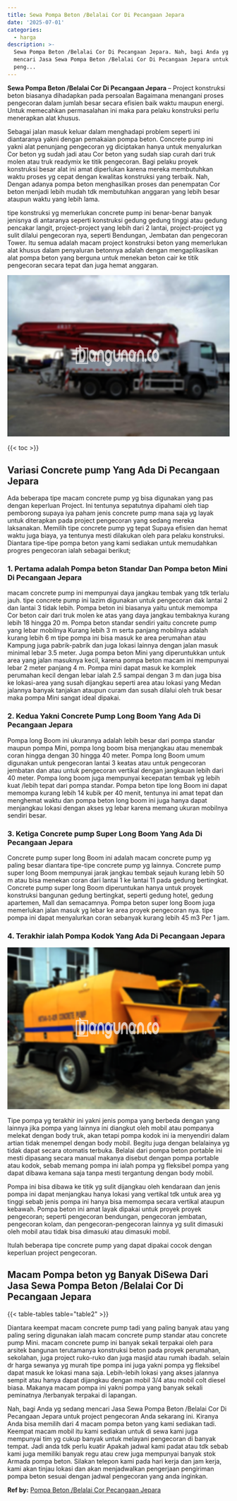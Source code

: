 ```yaml
---
title: Sewa Pompa Beton /Belalai Cor Di Pecangaan Jepara
date: '2025-07-01'
categories:
  - harga
description: >-
  Sewa Pompa Beton /Belalai Cor Di Pecangaan Jepara. Nah, bagi Anda yg sedang
  mencari Jasa Sewa Pompa Beton /Belalai Cor Di Pecangaan Jepara untuk project
  peng...
---
```


**Sewa Pompa Beton /Belalai Cor Di Pecangaan Jepara** – Project konstruksi beton biasanya dihadapkan pada persoalan Bagaimana menangani proses pengecoran dalam jumlah besar secara efisien baik waktu maupun energi. Untuk memecahkan permasalahan ini maka para pelaku konstruksi perlu menerapkan alat khusus.

Sebagai jalan masuk keluar dalam menghadapi problem seperti ini diantaranya yakni dengan pemakaian pompa beton. Concrete pump ini yakni alat penunjang pengecoran yg diciptakan hanya untuk menyalurkan Cor beton yg sudah jadi atau Cor beton yang sudah siap curah dari truk molen atau truk readymix ke titik pengecoran. Bagi pelaku proyek konstruksi besar alat ini amat diperlukan karena mereka membutuhkan waktu proses yg cepat dengan kwalitas konstruksi yang terbaik. Nah, Dengan adanya pompa beton menghasilkan proses dan penempatan Cor beton menjadi lebih mudah tdk membutuhkan anggaran yang lebih besar ataupun waktu yang lebih lama.

tipe konstruksi yg memerlukan concrete pump ini benar-benar banyak jenisnya di antaranya seperti konstruksi gedung gedung tinggi atau gedung pencakar langit, project-project yang lebih dari 2 lantai, project-project yg sulit dilalui pengecoran nya, seperti Bendungan, Jembatan dan pengecoran Tower. Itu semua adalah macam project konstruksi beton yang memerlukan alat khusus dalam penyaluran betonnya adalah dengan mengaplikasikan alat pompa beton yang berguna untuk menekan beton cair ke titik pengecoran secara tepat dan juga hemat anggaran.

![Sewa Pompa Beton /Belalai Cor Di Pecangaan Jepara](/images/sewa-concrete-pump-25.png)

{{< toc >}}

## Variasi Concrete pump Yang Ada Di Pecangaan Jepara

Ada beberapa tipe macam concrete pump yg bisa digunakan yang pas dengan keperluan Project. Ini tentunya sepatutnya dipahami oleh tiap pemborong supaya iya paham jenis concrete pump mana saja yg layak untuk diterapkan pada project pengecoran yang sedang mereka laksanakan. Memilih tipe concrete pump yg tepat Supaya efisien dan hemat waktu juga biaya, ya tentunya mesti dilakukan oleh para pelaku konstruksi. Diantara tipe-tipe pompa beton yang kami sediakan untuk memudahkan progres pengecoran ialah sebagai berikut;

### 1\. Pertama adalah Pompa beton Standar Dan Pompa beton Mini Di Pecangaan Jepara

macam concrete pump ini mempunyai daya jangkau tembak yang tdk terlalu jauh. tipe concrete pump ini lazim digunakan untuk pengecoran dak lantai 2 dan lantai 3 tidak lebih. Pompa beton ini biasanya yaitu untuk memompa Cor beton cair dari truk molen ke atas yang daya jangkau tembaknya kurang lebih 18 hingga 20 m. Pompa beton standar sendiri yaitu concrete pump yang lebar mobilnya Kurang lebih 3 m serta panjang mobilnya adalah kurang lebih 6 m tipe pompa ini bisa masuk ke area perumahan atau Kampung juga pabrik-pabrik dan juga lokasi lainnya dengan jalan masuk minimal lebar 3.5 meter. Juga pompa beton Mini yang diperuntukkan untuk area yang jalan masuknya kecil, karena pompa beton macam ini mempunyai lebar 2 meter panjang 4 m. Pompa mini dapat masuk ke komplek perumahan kecil dengan lebar ialah 2.5 sampai dengan 3 m dan juga bisa ke lokasi-area yang susah dijangkau seperti area atau lokasi yang Medan jalannya banyak tanjakan ataupun curam dan susah dilalui oleh truk besar maka pompa Mini sangat ideal dipakai.

### 2\. Kedua Yakni Concrete Pump Long Boom Yang Ada Di Pecangaan Jepara

Pompa long Boom ini ukurannya adalah lebih besar dari pompa standar maupun pompa Mini, pompa long boom bisa menjangkau atau menembak coran hingga dengan 30 hingga 40 meter. Pompa long Boom umum digunakan untuk pengecoran lantai 3 keatas atau untuk pengecoran jembatan dan atau untuk pengecoran vertikal dengan jangkauan lebih dari 40 meter. Pompa long boom juga mempunyai kecepatan tembak yg lebih kuat /lebih tepat dari pompa standar. Pompa beton tipe long Boom ini dapat memompa kurang lebih 14 kubik per 40 menit, tentunya ini amat tepat dan menghemat waktu dan pompa beton long boom ini juga hanya dapat menjangkau lokasi dengan akses yg lebar karena memang ukuran mobilnya sendiri besar.

### 3\. Ketiga Concrete pump Super Long Boom Yang Ada Di Pecangaan Jepara

Concrete pump super long Boom ini adalah macam concrete pump yg paling besar diantara tipe-tipe concrete pump yg lainnya. Concrete pump super long Boom mempunyai jarak jangkau tembak sejauh kurang lebih 50 m atau bisa menekan coran dari lantai 1 ke lantai 11 pada gedung bertingkat. Concrete pump super long Boom diperuntukan hanya untuk proyek konstruksi bangunan gedung bertingkat, seperti gedung hotel, gedung apartemen, Mall dan semacamnya. Pompa beton super long Boom juga memerlukan jalan masuk yg lebar ke area proyek pengecoran nya. tipe pompa ini dapat menyalurkan coran sebanyak kurang lebih 45 m3 Per 1 jam.

### 4\. Terakhir ialah Pompa Kodok Yang Ada Di Pecangaan Jepara

![Sewa Pompa Beton /Belalai Cor Di Pecangaan Jepara](/images/sewa-concrete-pump-08.png)

Tipe pompa yg terakhir ini yakni jenis pompa yang berbeda dengan yang lainnya jika pompa yang lainnya ini diangkut oleh mobil atau pompanya melekat dengan body truk, akan tetapi pompa kodok ini ia menyendiri dalam artian tidak menempel dengan body mobil. Begitu juga dengan belalainya yg tidak dapat secara otomatis terbuka. Belalai dari pompa beton portable ini mesti dipasang secara manual makanya disebut dengan pompa portable atau kodok, sebab memang pompa ini ialah pompa yg fleksibel pompa yang dapat dibawa kemana saja tanpa mesti tergantung dengan body mobil.

Pompa ini bisa dibawa ke titik yg sulit dijangkau oleh kendaraan dan jenis pompa ini dapat menjangkau hanya lokasi yang vertikal tdk untuk area yg tinggi sebab jenis pompa ini hanya bisa memompa secara vertikal ataupun kebawah. Pompa beton ini amat layak dipakai untuk proyek proyek pengecoran; seperti pengecoran bendungan, pengecoran jembatan, pengecoran kolam, dan pengecoran-pengecoran lainnya yg sulit dimasuki oleh mobil atau tidak bisa dimasuki atau dimasuki mobil.

Itulah beberapa tipe concrete pump yang dapat dipakai cocok dengan keperluan project pengecoran.

## Macam Pompa beton yg Banyak DiSewa Dari Jasa Sewa Pompa Beton /Belalai Cor Di Pecangaan Jepara

{{< table-tables table="table2" >}}

Diantara keempat macam concrete pump tadi yang paling banyak atau yang paling sering digunakan ialah macam concrete pump standar atau concrete pump Mini. macam concrete pump ini banyak sekali terpakai oleh para arsitek bangunan terutamanya konstruksi beton pada proyek perumahan, sekolahan, juga project ruko-ruko dan juga masjid atau rumah ibadah. selain dr harga sewanya yg murah tipe pompa ini juga yakni pompa yg fleksibel dapat masuk ke lokasi mana saja. Lebih-lebih lokasi yang akses jalannya sempit atau hanya dapat dijangkau dengan mobil 3/4 atau mobil colt diesel biasa. Makanya macam pompa ini yakni pompa yang banyak sekali peminatnya /terbanyak terpakai di lapangan.

Nah, bagi Anda yg sedang mencari Jasa Sewa Pompa Beton /Belalai Cor Di Pecangaan Jepara untuk project pengecoran Anda sekarang ini. Kiranya Anda bisa memilih dari 4 macam pompa beton yang kami sediakan tadi. Keempat macam mobil itu kami sediakan untuk di sewa kami juga mempunyai tim yg cukup banyak untuk melayani pengecoran di banyak tempat. Jadi anda tdk perlu kuatir Apakah jadwal kami padat atau tdk sebab kami juga memiliki banyak regu atau crew juga mempunyai banyak stok Armada pompa beton. Silakan telepon kami pada hari kerja dan jam kerja, kami akan tinjau lokasi dan akan menjadwalkan pengerjaan pengiriman pompa beton sesuai dengan jadwal pengecoran yang anda inginkan.

**Ref by:** [Pompa Beton /Belalai Cor Pecangaan Jepara](https://id.wikipedia.org/wiki/Pompa)
